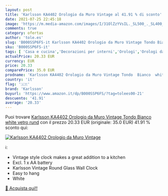 ```yaml
---
layout: post
title: 'Karlsson KA4402 Orologio da Muro Vintage al 41.91 % di sconto'
date: 2021-07-25 22:45:18
image: 'https://m.media-amazon.com/images/I/31OlZzYVsIL._SL500_._SL400_.jpg'
comments: true
category: ofertas
author: 'tole.es'
slug: 'B000SSP6FS-it Karlsson KA4402 Orologio da Muro Vintage Tondo Bianco...'
sku: 'B000SSP6FS-it'
tags: [ 'Casa e cucina','Decorazioni per interni','Orologi','Orologi da parete','karlsson', ]
actualPrice: 20.33 EUR
currency: EUR
price: 20.33
comparePrice: 35.0 EUR
prodname: 'Karlsson KA4402 Orologio da Muro Vintage Tondo  Bianco  white  vetro  rund'
country: 'it'
flag: '🇮🇹'
brand: 'Karlsson'
buyurl: 'https://www.amazon.it/dp/B000SSP6FS/?tag=tolees00-21'
descuento: '41.91'
average: '20.33'
---
```


Puoi trovare [Karlsson KA4402 Orologio da Muro Vintage Tondo  Bianco  white  vetro  rund](https://www.amazon.it/dp/B000SSP6FS/?tag=tolees00-21) con il prezzo 20.33 EUR (originale: 35.0 EUR) 41.91 % sconto qui:

[![Karlsson KA4402 Orologio da Muro Vintage](https://m.media-amazon.com/images/I/31OlZzYVsIL._SL500_._SL400_.jpg)](https://www.amazon.it/dp/B000SSP6FS/?tag=tolees00-21)

ℹ️:

- Vintage style clock makes a great addition to a kitchen
- Excl. 1 x AA battery
- Karlsson Vintage Round Glass Wall Clock
- Easy to hang
- White

[🛒 Acquista qui!!](https://www.amazon.it/dp/B000SSP6FS/?tag=tolees00-21)
